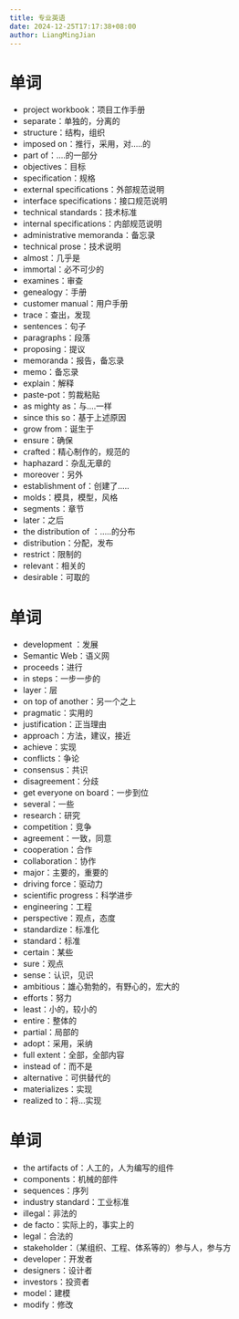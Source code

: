 ```yaml
---
title: 专业英语
date: 2024-12-25T17:17:38+08:00
author: LiangMingJian
---
```


# 单词

- project workbook：项目工作手册
- separate：单独的，分离的
- structure：结构，组织
- imposed on：推行，采用，对.....的
- part of：....的一部分
- objectives：目标
- specification：规格
- external specifications：外部规范说明
- interface specifications：接口规范说明
- technical standards：技术标准
- internal specifications：内部规范说明
- administrative memoranda：备忘录
- technical prose：技术说明
- almost：几乎是
- immortal：必不可少的
- examines：审查
- genealogy：手册
- customer manual：用户手册
- trace：查出，发现
- sentences：句子
- paragraphs：段落
- proposing：提议
- memoranda：报告，备忘录
- memo：备忘录
- explain：解释
- paste-pot：剪裁粘贴
- as mighty as：与....一样
- since this so：基于上述原因
- grow from：诞生于
- ensure：确保
- crafted：精心制作的，规范的
- haphazard：杂乱无章的
- moreover：另外
- establishment of：创建了.....
- molds：模具，模型，风格
- segments：章节
- later：之后
- the distribution of ：.....的分布
- distribution：分配，发布
- restrict：限制的
- relevant：相关的
- desirable：可取的

# 单词

- development ：发展
- Semantic Web：语义网
- proceeds：进行
- in steps：一步一步的
- layer：层
- on top of another：另一个之上
- pragmatic：实用的
- justification：正当理由
- approach：方法，建议，接近
- achieve：实现
- conflicts：争论
- consensus：共识
- disagreement：分歧
- get everyone on board：一步到位
- several：一些
- research：研究
- competition：竞争
- agreement：一致，同意
- cooperation：合作
- collaboration：协作
- major：主要的，重要的
- driving force：驱动力
- scientific progress：科学进步
- engineering：工程
- perspective：观点，态度
- standardize：标准化
- standard：标准
- certain：某些
- sure：观点
- sense：认识，见识
- ambitious：雄心勃勃的，有野心的，宏大的
- efforts：努力
- least：小的，较小的
- entire：整体的
- partial：局部的
- adopt：采用，采纳
- full extent：全部，全部内容
- instead of：而不是
- alternative：可供替代的
- materializes：实现
- realized to：将...实现

# 单词

- the artifacts of：人工的，人为编写的组件
- components：机械的部件
- sequences：序列
- industry standard：工业标准
- illegal：非法的
- de facto：实际上的，事实上的
- legal：合法的
- stakeholder：（某组织、工程、体系等的）参与人，参与方
- developer：开发者
- designers：设计者
- investors：投资者
- model：建模
- modify：修改
